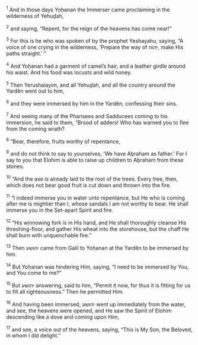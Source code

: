 <sup>1</sup> And in those days Yoḥanan the Immerser came proclaiming in the wilderness of Yehuḏah,

<sup>2</sup> and saying, “Repent, for the reign of the heavens has come near!”

<sup>3</sup> For this is he who was spoken of by the prophet Yeshayahu, saying, “A voice of one crying in the wilderness, ‘Prepare the way of יהוה, make His paths straight.’ ”

<sup>4</sup> And Yoḥanan had a garment of camel’s hair, and a leather girdle around his waist. And his food was locusts and wild honey.

<sup>5</sup> Then Yerushalayim, and all Yehuḏah, and all the country around the Yardĕn went out to him,

<sup>6</sup> and they were immersed by him in the Yardĕn, confessing their sins.

<sup>7</sup> And seeing many of the Pharisees and Sadducees coming to his immersion, he said to them, “Brood of adders! Who has warned you to flee from the coming wrath?

<sup>8</sup> “Bear, therefore, fruits worthy of repentance,

<sup>9</sup> and do not think to say to yourselves, ‘We have Aḇraham as father.’ For I say to you that Elohim is able to raise up children to Aḇraham from these stones.

<sup>10</sup> “And the axe is already laid to the root of the trees. Every tree, then, which does not bear good fruit is cut down and thrown into the fire.

<sup>11</sup> “I indeed immerse you in water unto repentance, but He who is coming after me is mightier than I, whose sandals I am not worthy to bear. He shall immerse you in the Set-apart Spirit and fire.

<sup>12</sup> “His winnowing fork is in His hand, and He shall thoroughly cleanse His threshing-floor, and gather His wheat into the storehouse, but the chaff He shall burn with unquenchable fire.”

<sup>13</sup> Then יהושע came from Galil to Yoḥanan at the Yardĕn to be immersed by him.

<sup>14</sup> But Yoḥanan was hindering Him, saying, “I need to be immersed by You, and You come to me?”

<sup>15</sup> But יהושע answering, said to him, “Permit it now, for thus it is fitting for us to fill all righteousness.” Then he permitted Him.

<sup>16</sup> And having been immersed, יהושע went up immediately from the water, and see, the heavens were opened, and He saw the Spirit of Elohim descending like a dove and coming upon Him,

<sup>17</sup> and see, a voice out of the heavens, saying, “This is My Son, the Beloved, in whom I did delight.”

